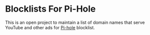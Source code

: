 # Blocklists For Pi-Hole

This is an open project to maintain a list of domain names that serve YouTube and other ads for [Pi-hole](https://pi-hole.net/) blocklist.